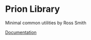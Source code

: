 # Prion Library #

Minimal common utilities by Ross Smith

[Documentation](http://htmlpreview.github.io/?https://github.com/CaptainCrowbar/prion-lib/blob/master/doc/index.html)
